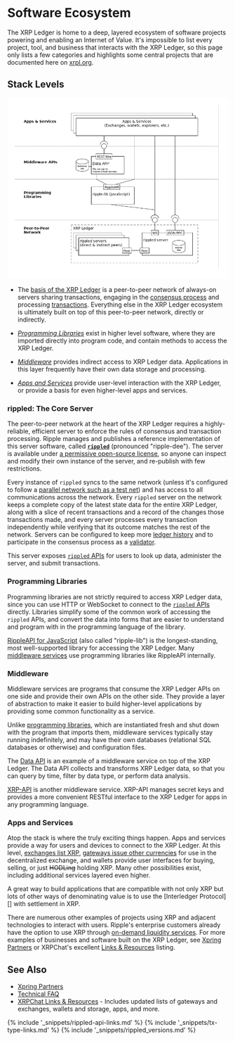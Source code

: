 # Software Ecosystem

The XRP Ledger is home to a deep, layered ecosystem of software projects powering and enabling an Internet of Value. It's impossible to list every project, tool, and business that interacts with the XRP Ledger, so this page only lists a few categories and highlights some central projects that are documented here on [xrpl.org](https://xrpl.org). <!-- SPELLING_IGNORE: xrpl -->

## Stack Levels

[![Ecosystem diagram with the four layers: XRP Ledger peer-to-peer network on the bottom, Programming Libraries above that, Middleware next, and Apps and Services at the top](img/ecosystem.png)](img/ecosystem.png)

- The [basis of the XRP Ledger](#rippled-the-core-server) is a peer-to-peer network of always-on servers sharing transactions, engaging in the [consensus process](consensus.html) and processing [transactions](transaction-basics.html). Everything else in the XRP Ledger ecosystem is ultimately built on top of this peer-to-peer network, directly or indirectly.

- [_Programming Libraries_](#programming-libraries) exist in higher level software, where they are imported directly into program code, and contain methods to access the XRP Ledger.

- [_Middleware_](#middleware) provides indirect access to XRP Ledger data. Applications in this layer frequently have their own data storage and processing.

- [_Apps and Services_](#apps-and-services) provide user-level interaction with the XRP Ledger, or provide a basis for even higher-level apps and services.


### rippled: The Core Server

The peer-to-peer network at the heart of the XRP Ledger requires a highly-reliable, efficient server to enforce the rules of consensus and transaction processing. Ripple manages and publishes a reference implementation of this server software, called [**`rippled`**](the-rippled-server.html) (pronounced "ripple-dee"). The server is available under [a permissive open-source license](https://github.com/ripple/rippled/blob/develop/LICENSE), so anyone can inspect and modify their own instance of the server, and re-publish with few restrictions.

Every instance of `rippled` syncs to the same network (unless it's configured to follow a [parallel network such as a test net](parallel-networks.html)) and has access to all communications across the network. Every `rippled` server on the network keeps a complete copy of the latest state data for the entire XRP Ledger, along with a slice of recent transactions and a record of the changes those transactions made, and every server processes every transaction independently while verifying that its outcome matches the rest of the network. Servers can be configured to keep more [ledger history](ledger-history.html) and to participate in the consensus process as a [validator](rippled-server-modes.html#reasons-to-run-a-validator).

This server exposes [`rippled` APIs](rippled-api.html) for users to look up data, administer the server, and submit transactions.

### Programming Libraries

Programming libraries are not strictly required to access XRP Ledger data, since you can use HTTP or WebSocket to connect to the [`rippled` APIs](rippled-api.html) directly. Libraries simplify some of the common work of accessing the `rippled` APIs, and convert the data into forms that are easier to understand and program with in the programming language of the library.

[RippleAPI for JavaScript](get-started-with-rippleapi-for-javascript.html) (also called "ripple-lib") is the longest-standing, most well-supported library for accessing the XRP Ledger. Many [middleware services](#middleware) use programming libraries like RippleAPI internally.

### Middleware

Middleware services are programs that consume the XRP Ledger APIs on one side and provide their own APIs on the other side. They provide a layer of abstraction to make it easier to build higher-level applications by providing some common functionality as a service.

Unlike [programming libraries](#programming-libraries), which are instantiated fresh and shut down with the program that imports them, middleware services typically stay running indefinitely, and may have their own databases (relational SQL databases or otherwise) and configuration files.

The [Data API](data-api.html) is an example of a middleware service on top of the XRP Ledger. The Data API collects and transforms XRP Ledger data, so that you can query by time, filter by data type, or perform data analysis.

[XRP-API](xrp-api.html) is another middleware service. XRP-API manages secret keys and provides a more convenient RESTful interface to the XRP Ledger for apps in any programming language.


### Apps and Services

Atop the stack is where the truly exciting things happen. Apps and services provide a way for users and devices to connect to the XRP Ledger. At this level, [exchanges list XRP](list-xrp-in-your-exchange.html), [gateways issue other currencies](become-an-xrp-ledger-gateway.html) for use in the decentralized exchange, and wallets provide user interfaces for buying, selling, or just <s>HODLing</s> holding XRP. Many other possibilities exist, including additional services layered even higher. <!-- SPELLING_IGNORE: hodling -->

A great way to build applications that are compatible with not only XRP but lots of other ways of denominating value is to use the [Interledger Protocol][] with settlement in XRP.

There are numerous other examples of projects using XRP and adjacent technologies to interact with users. Ripple's enterprise customers already have the option to use XRP through [on-demand liquidity services](https://www.ripple.com/ripplenet/on-demand-liquidity/). For more examples of businesses and software built on the XRP Ledger, see [Xpring Partners](https://xpring.io/#partners) or XRPChat's excellent [Links & Resources](https://www.xrpchat.com/links/) listing.


## See Also

- [Xpring Partners](https://xpring.io/#partners)
- [Technical FAQ](technical-faq.html)
- [XRPChat Links & Resources](https://www.xrpchat.com/links/) - Includes updated lists of gateways and exchanges, wallets and storage, apps, and more.

<!--{# common link defs #}-->
{% include '_snippets/rippled-api-links.md' %}
{% include '_snippets/tx-type-links.md' %}
{% include '_snippets/rippled_versions.md' %}
